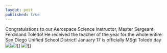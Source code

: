 ```yaml
---
layout: post
published: true
---
```

Congratulations to our Aerospace Science Instructor, Master Sergeant Ferdinand Toledo! He received the teacher of the year for the whole entire San Diego Unified School District! January 17 is officially MSgt Toledo day![]({{site.baseurl}}/media/sgt1.png)![]({{site.baseurl}}/media/sgt2.png)![]
![]({{site.baseurl}}/media/sgt3.png)![]
